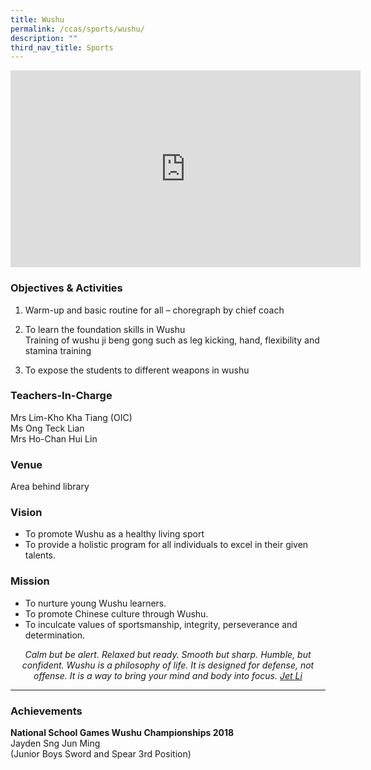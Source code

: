 ```yaml
---
title: Wushu
permalink: /ccas/sports/wushu/
description: ""
third_nav_title: Sports
---
```

<iframe allowfullscreen="" allow="accelerometer; autoplay; clipboard-write; encrypted-media; gyroscope; picture-in-picture; web-share" frameborder="0" title="YouTube video player" src="https://www.youtube.com/embed/gYWdaNeu0II?si=KyAajzMIMv-titBM" height="315" width="560"></iframe>

### Objectives &amp; Activities

1.  Warm-up and basic routine for all – choregraph by chief coach
2.  To learn the foundation skills in Wushu
<br>Training of wushu ji beng gong such as leg kicking, hand, flexibility and stamina training
    
3.  To expose the students to different weapons in wushu

### Teachers-In-Charge

Mrs Lim-Kho Kha Tiang (OIC) <br>
Ms Ong Teck Lian<br>
Mrs Ho-Chan Hui Lin

### Venue

Area behind library

### Vision

*   To promote Wushu as a healthy living sport
*   To provide a holistic program for all individuals to excel in their given talents.

### Mission

*   To nurture young Wushu learners.
*   To promote Chinese culture through Wushu.
*   To inculcate values of sportsmanship, integrity, perseverance and determination.

<center><i>Calm but be alert. Relaxed but ready. Smooth but sharp. Humble, but confident. Wushu is a philosophy of life. It is designed for defense, not offense. It is a way to bring your mind and body into focus. <u>Jet Li</u></i></center>

***

### Achievements

**National School Games Wushu Championships 2018** <br>
Jayden Sng Jun Ming <br>
(Junior Boys Sword and Spear 3rd Position)